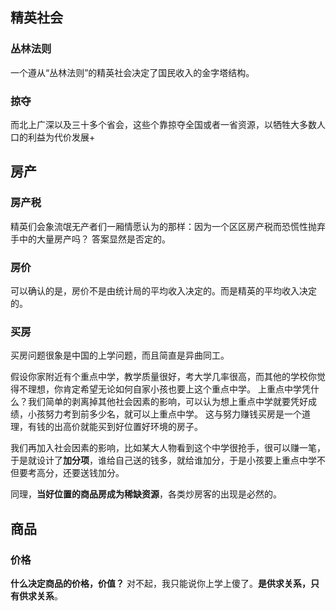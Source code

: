 ## 精英社会
### 丛林法则
一个遵从“丛林法则”的精英社会决定了国民收入的金字塔结构。
### 掠夺
而北上广深以及三十多个省会，这些个靠掠夺全国或者一省资源，以牺牲大多数人口的利益为代价发展+

## 房产
### 房产税
精英们会象流氓无产者们一厢情愿认为的那样：因为一个区区房产税而恐慌性抛弃手中的大量房产吗？
答案显然是否定的。
### 房价
可以确认的是，房价不是由统计局的平均收入决定的。而是精英的平均收入决定的。
### 买房
买房问题很象是中国的上学问题，而且简直是异曲同工。

假设你家附近有个重点中学，教学质量很好，考大学几率很高，而其他的学校你觉得不理想，你肯定希望无论如何自家小孩也要上这个重点中学。
上重点中学凭什么？我们简单的剥离掉其他社会因素的影响，可以认为想上重点中学就要凭好成绩，小孩努力考到前多少名，就可以上重点中学。
这与努力赚钱买房是一个道理，有钱的出高价就能买到好位置好环境的房子。

我们再加入社会因素的影响，比如某大人物看到这个中学很抢手，很可以赚一笔，于是就设计了**加分项**，谁给自己送的钱多，就给谁加分，于是小孩要上重点中学不但要考高分，还要送钱加分。

同理，**当好位置的商品房成为稀缺资源**，各类炒房客的出现是必然的。


## 商品
### 价格
**什么决定商品的价格，价值？** 对不起，我只能说你上学上傻了。**是供求关系，只有供求关系**。
